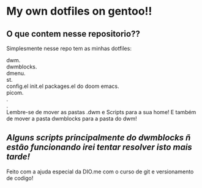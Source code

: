 # My own dotfiles on gentoo!!

## O que contem nesse repositorio??

Simplesmente nesse repo tem as minhas dotfiles:

dwm.  
dwmblocks.  
dmenu.  
st.  
config.el init.el packages.el do doom emacs.  
picom.  
.  
.  
Lembre-se de mover as pastas .dwm e Scripts para a sua home!
E também de mover a pasta dwmblocks para a pasta do dwm!

## *Alguns scripts principalmente do dwmblocks ñ estão funcionando irei tentar resolver isto mais tarde!*
  
  
  
  
  
  
Feito com a ajuda especial da DIO.me
com o curso de git e versionamento de codigo!
